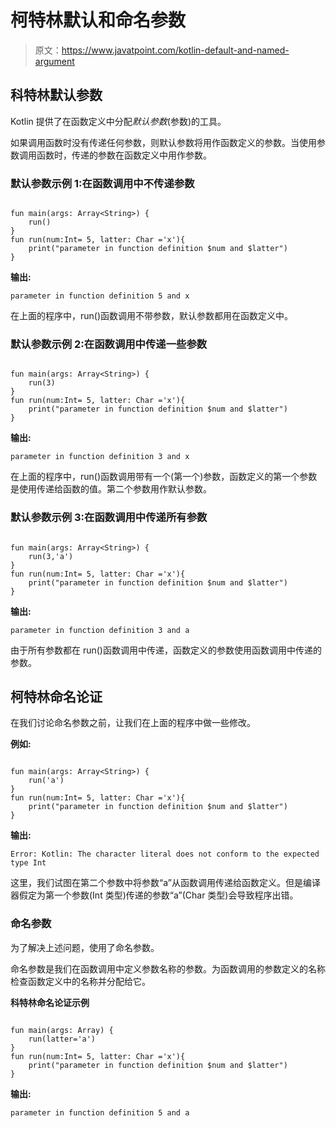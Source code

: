 # 柯特林默认和命名参数

> 原文：<https://www.javatpoint.com/kotlin-default-and-named-argument>

## 科特林默认参数

Kotlin 提供了在函数定义中分配*默认参数*(参数)的工具。

如果调用函数时没有传递任何参数，则默认参数将用作函数定义的参数。当使用参数调用函数时，传递的参数在函数定义中用作参数。

### 默认参数示例 1:在函数调用中不传递参数

```

fun main(args: Array<String>) {
    run()
}
fun run(num:Int= 5, latter: Char ='x'){
    print("parameter in function definition $num and $latter")
}

```

**输出:**

```
parameter in function definition 5 and x

```

在上面的程序中，run()函数调用不带参数，默认参数都用在函数定义中。

### 默认参数示例 2:在函数调用中传递一些参数

```

fun main(args: Array<String>) {
    run(3)
}
fun run(num:Int= 5, latter: Char ='x'){
    print("parameter in function definition $num and $latter")
}

```

**输出:**

```
parameter in function definition 3 and x

```

在上面的程序中，run()函数调用带有一个(第一个)参数，函数定义的第一个参数是使用传递给函数的值。第二个参数用作默认参数。

### 默认参数示例 3:在函数调用中传递所有参数

```

fun main(args: Array<String>) {
    run(3,'a')
}
fun run(num:Int= 5, latter: Char ='x'){
    print("parameter in function definition $num and $latter")
}

```

**输出:**

```
parameter in function definition 3 and a

```

由于所有参数都在 run()函数调用中传递，函数定义的参数使用函数调用中传递的参数。

## 柯特林命名论证

在我们讨论命名参数之前，让我们在上面的程序中做一些修改。

**例如:**

```

fun main(args: Array<String>) {
    run('a')
}
fun run(num:Int= 5, latter: Char ='x'){
    print("parameter in function definition $num and $latter")
}

```

**输出:**

```
Error: Kotlin: The character literal does not conform to the expected type Int

```

这里，我们试图在第二个参数中将参数“a”从函数调用传递给函数定义。但是编译器假定为第一个参数(Int 类型)传递的参数“a”(Char 类型)会导致程序出错。

### 命名参数

为了解决上述问题，使用了命名参数。

命名参数是我们在函数调用中定义参数名称的参数。为函数调用的参数定义的名称检查函数定义中的名称并分配给它。

**科特林命名论证示例**

```

fun main(args: Array) {
    run(latter='a')
}
fun run(num:Int= 5, latter: Char ='x'){
    print("parameter in function definition $num and $latter")
} 
```

**输出:**

```
parameter in function definition 5 and a

```